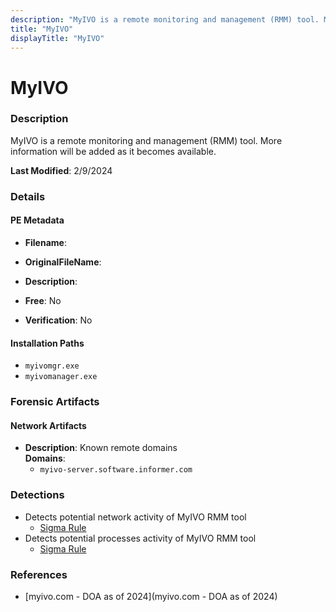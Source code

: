```yaml
---
description: "MyIVO is a remote monitoring and management (RMM) tool. More information will be added as it becomes available."
title: "MyIVO"
displayTitle: "MyIVO"
---
```




# MyIVO


### Description

MyIVO is a remote monitoring and management (RMM) tool. More information will be added as it becomes available.



**Last Modified**: 2/9/2024

### Details


#### PE Metadata
- **Filename**: 
- **OriginalFileName**: 
- **Description**: 


- **Free**: No

- **Verification**: No




#### Installation Paths
- `myivomgr.exe`
- `myivomanager.exe`

### Forensic Artifacts




#### Network Artifacts
- **Description**: Known remote domains
<br/>**Domains**:
    - `myivo-server.software.informer.com`


### Detections
- Detects potential network activity of MyIVO RMM tool
  - [Sigma Rule](https://github.com/magicsword-io/LOLRMM/blob/main/detections/sigma/myivo_network_sigma.yml)
- Detects potential processes activity of MyIVO RMM tool
  - [Sigma Rule](https://github.com/magicsword-io/LOLRMM/blob/main/detections/sigma/myivo_processes_sigma.yml)

### References
- [myivo.com - DOA as of 2024](myivo.com - DOA as of 2024)


